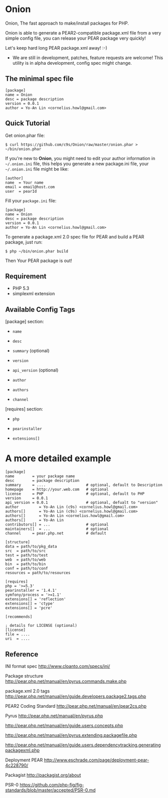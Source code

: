 Onion
=======
Onion, The fast approach to make/install packages for PHP.

Onion is able to generate a PEAR2-compatible package.xml file from a very simple config
file, you can release your PEAR package very quickly!

Let's keep hard long PEAR package.xml away! :-)

* We are still in development, patches, feature requests are welcome! This
  utility is in alpha development, config spec might change.


The minimal spec file
---------------------

    [package]
    name = Onion
    desc = package description
    version = 0.0.1
    author = Yo-An Lin <cornelius.howl@gmail.com>

Quick Tutorial
--------------
Get onion.phar file:

    $ curl https://github.com/c9s/Onion/raw/master/onion.phar > ~/bin/onion.phar

If you're new to **Onion**, you might need to edit your author information in `~/.onion.ini` file,
this helps you generate a new package.ini file, your `~/.onion.ini` file might be like:

    [author]
    name  = Your name
    email = email@host.com
    user  = pearId

Fill your `package.ini` file:

    [package]
    name = Onion
    desc = package description
    version = 0.0.1
    author = Yo-An Lin <cornelius.howl@gmail.com>

To generate a package.xml 2.0 spec file for PEAR and build a PEAR package, just run:

    $ php ~/bin/onion.phar build

Then Your PEAR package is out!




Requirement
-----------

* PHP 5.3
* simplexml extension

Available Config Tags
---------------------

[package] section:

* `name`

* `desc`

* `summary` (optional)

* `version`

* `api_version` (optional)

* `author`

* `authors`

* `channel`

[requires] section:

* `php`

* `pearinstaller`

* `extensions[]`

A more detailed example
========================

    [package]
    name        = your package name
    desc        = package description
    summary     = ....                  # optional, default to Description
    homepage    = http://your.web.com   # optional
    license     = PHP                   # optional, default to PHP
    version     = 0.0.1
    api_version = 0.0.1                 # optional, defualt to "version"
    author         = Yo-An Lin (c9s) <cornelius.howl@gmail.com>
    authors[]      = Yo-An Lin (c9s) <cornelius.howl@gmail.com>
    authors[]      = Yo-An Lin <cornelius.howl@gmail.com>
    authors[]      = Yo-An Lin
    contributors[] = ...                # optional
    maintainers[]  = ...                # optional
    channel     = pear.php.net          # default

    [structure]
    data = path/to/pkg_data
    src  = path/to/src
    test = path/to/test
    web  = path/to/web
    bin  = path/to/bin
    conf = path/to/conf
    resources = path/to/resources

    [requires]
    php = '>=5.3'
    pearinstaller = '1.4.1'
    symfony/process = '>=1.1'
    extensions[] = 'reflection'
    extensions[] = 'ctype'
    extensions[] = 'pcre'

    [recommends]

    ; details for LICENSE (optional)
    [license]
    file = ....
    uri  = ....


Reference
---------
INI format spec
http://www.cloanto.com/specs/ini/

Package structure
http://pear.php.net/manual/en/pyrus.commands.make.php

package.xml 2.0 tags
http://pear.php.net/manual/en/guide.developers.package2.tags.php

PEAR2 Coding Standard
http://pear.php.net/manual/en/pear2cs.php

Pyrus
http://pear.php.net/manual/en/pyrus.php


http://pear.php.net/manual/en/guide.users.concepts.php

http://pear.php.net/manual/en/pyrus.extending.packagefile.php

http://pear.php.net/manual/en/guide.users.dependencytracking.generatingpackagexml.php



Deployment PEAR
http://www.eschrade.com/page/deployment-pear-4c228790/

Packagist
http://packagist.org/about

PSR-0 
https://github.com/php-fig/fig-standards/blob/master/accepted/PSR-0.md

